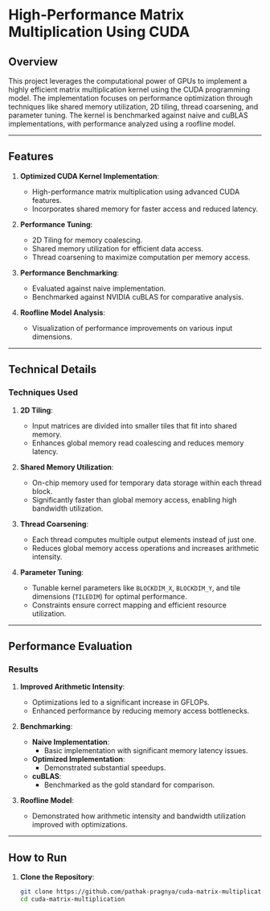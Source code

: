 # **High-Performance Matrix Multiplication Using CUDA**

## **Overview**
This project leverages the computational power of GPUs to implement a highly efficient matrix multiplication kernel using the CUDA programming model. The implementation focuses on performance optimization through techniques like shared memory utilization, 2D tiling, thread coarsening, and parameter tuning. The kernel is benchmarked against naive and cuBLAS implementations, with performance analyzed using a roofline model.

---

## **Features**
1. **Optimized CUDA Kernel Implementation**:
   - High-performance matrix multiplication using advanced CUDA features.
   - Incorporates shared memory for faster access and reduced latency.

2. **Performance Tuning**:
   - 2D Tiling for memory coalescing.
   - Shared memory utilization for efficient data access.
   - Thread coarsening to maximize computation per memory access.

3. **Performance Benchmarking**:
   - Evaluated against naive implementation.
   - Benchmarked against NVIDIA cuBLAS for comparative analysis.

4. **Roofline Model Analysis**:
   - Visualization of performance improvements on various input dimensions.

---

## **Technical Details**
### **Techniques Used**
1. **2D Tiling**:
   - Input matrices are divided into smaller tiles that fit into shared memory.
   - Enhances global memory read coalescing and reduces memory latency.

2. **Shared Memory Utilization**:
   - On-chip memory used for temporary data storage within each thread block.
   - Significantly faster than global memory access, enabling high bandwidth utilization.

3. **Thread Coarsening**:
   - Each thread computes multiple output elements instead of just one.
   - Reduces global memory access operations and increases arithmetic intensity.

4. **Parameter Tuning**:
   - Tunable kernel parameters like `BLOCKDIM_X`, `BLOCKDIM_Y`, and tile dimensions (`TILEDIM`) for optimal performance.
   - Constraints ensure correct mapping and efficient resource utilization.

---

## **Performance Evaluation**
### **Results**
1. **Improved Arithmetic Intensity**:
   - Optimizations led to a significant increase in GFLOPs.
   - Enhanced performance by reducing memory access bottlenecks.

2. **Benchmarking**:
   - **Naive Implementation**:
     - Basic implementation with significant memory latency issues.
   - **Optimized Implementation**:
     - Demonstrated substantial speedups.
   - **cuBLAS**:
     - Benchmarked as the gold standard for comparison.

3. **Roofline Model**:
   - Demonstrated how arithmetic intensity and bandwidth utilization improved with optimizations.

---

## **How to Run**
1. **Clone the Repository**:
   ```bash
   git clone https://github.com/pathak-pragnya/cuda-matrix-multiplication.git
   cd cuda-matrix-multiplication
